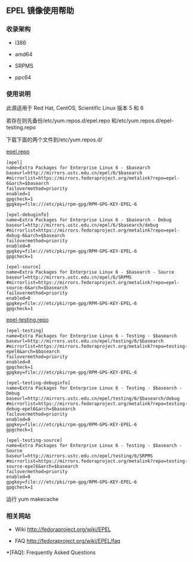 ---
---

## EPEL 镜像使用帮助

### 收录架构

- i386

- amd64

- SRPMS

- ppc64

### 使用说明

此源适用于 Red Hat, CentOS, Scientific Linux 版本 5 和 6

若存在则先备份/etc/yum.repos.d/epel.repo 和/etc/yum.repos.d/epel-testing.repo

下载下面的两个文件到/etc/yum.repos.d/

[epel.repo](/wiki/_export/code/mirrors/help/epel435f.repo?codeblock=0 "下载片段")

    [epel]
    name=Extra Packages for Enterprise Linux 6 - $basearch
    baseurl=http://mirrors.ustc.edu.cn/epel/6/$basearch
    #mirrorlist=https://mirrors.fedoraproject.org/metalink?repo=epel-6&arch=$basearch
    failovermethod=priority
    enabled=1
    gpgcheck=1
    gpgkey=file:///etc/pki/rpm-gpg/RPM-GPG-KEY-EPEL-6
     
    [epel-debuginfo]
    name=Extra Packages for Enterprise Linux 6 - $basearch - Debug
    baseurl=http://mirrors.ustc.edu.cn/epel/6/$basearch/debug
    #mirrorlist=https://mirrors.fedoraproject.org/metalink?repo=epel-debug-6&arch=$basearch
    failovermethod=priority
    enabled=0
    gpgkey=file:///etc/pki/rpm-gpg/RPM-GPG-KEY-EPEL-6
    gpgcheck=1
     
    [epel-source]
    name=Extra Packages for Enterprise Linux 6 - $basearch - Source
    baseurl=http://mirrors.ustc.edu.cn/epel/6/SRPMS
    #mirrorlist=https://mirrors.fedoraproject.org/metalink?repo=epel-source-6&arch=$basearch
    failovermethod=priority
    enabled=0
    gpgkey=file:///etc/pki/rpm-gpg/RPM-GPG-KEY-EPEL-6
    gpgcheck=1

[epel-testing.repo](/wiki/_export/code/mirrors/help/epel-testingcc37.repo?codeblock=1 "下载片段")

    [epel-testing]
    name=Extra Packages for Enterprise Linux 6 - Testing - $basearch
    baseurl=http://mirrors.ustc.edu.cn/epel/testing/6/$basearch
    #mirrorlist=https://mirrors.fedoraproject.org/metalink?repo=testing-epel6&arch=$basearch
    failovermethod=priority
    enabled=0
    gpgcheck=1
    gpgkey=file:///etc/pki/rpm-gpg/RPM-GPG-KEY-EPEL-6
     
    [epel-testing-debuginfo]
    name=Extra Packages for Enterprise Linux 6 - Testing - $basearch - Debug
    baseurl=http://mirrors.ustc.edu.cn/epel/testing/6/$basearch/debug
    #mirrorlist=https://mirrors.fedoraproject.org/metalink?repo=testing-debug-epel6&arch=$basearch
    failovermethod=priority
    enabled=0
    gpgkey=file:///etc/pki/rpm-gpg/RPM-GPG-KEY-EPEL-6
    gpgcheck=1
     
    [epel-testing-source]
    name=Extra Packages for Enterprise Linux 6 - Testing - $basearch - Source
    baseurl=http://mirrors.ustc.edu.cn/epel/testing/6/SRPMS
    #mirrorlist=https://mirrors.fedoraproject.org/metalink?repo=testing-source-epel6&arch=$basearch
    failovermethod=priority
    enabled=0
    gpgkey=file:///etc/pki/rpm-gpg/RPM-GPG-KEY-EPEL-6
    gpgcheck=1

运行 yum makecache

### 相关网站

- Wiki <http://fedoraproject.org/wiki/EPEL>

- FAQ <http://fedoraproject.org/wiki/EPEL/faq>

\*[FAQ]: Frequently Asked Questions
